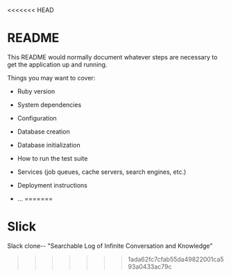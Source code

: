 <<<<<<< HEAD
# README

This README would normally document whatever steps are necessary to get the
application up and running.

Things you may want to cover:

* Ruby version

* System dependencies

* Configuration

* Database creation

* Database initialization

* How to run the test suite

* Services (job queues, cache servers, search engines, etc.)

* Deployment instructions

* ...
=======
# Slick
Slack clone-- "Searchable Log of Infinite Conversation and Knowledge"
>>>>>>> 1ada62fc7cfab55da49822001ca593a0433ac79c
